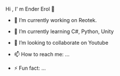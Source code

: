   Hi , I' m Ender Erol 👋


- 🔭 I’m currently working on Reotek.
- 🌱 I’m currently learning C#, Python, Unity
- 👯 I’m looking to collaborate on Youtube



- 📫 How to reach me: ...



- ⚡ Fun fact: ...

